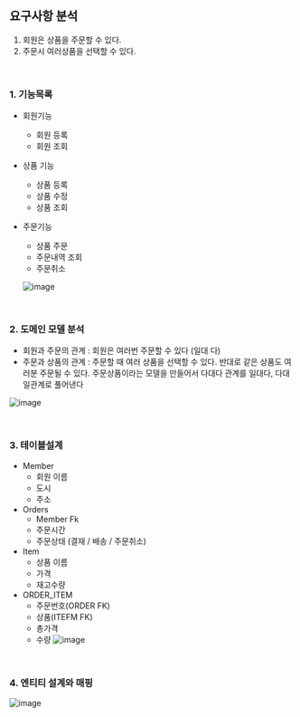## 요구사항 분석

1. 회원은 상품을 주문할 수 있다.
2. 주문시 여러상품을 선택할 수 있다.

<br>

### 1. 기능목록
- 회원기능
  - 회원 등록
  - 회원 조회
- 상품 기능
  - 상품 등록
  - 상품 수정
  - 상품 조회                                                  
- 주문기능
  - 상품 주문
  - 주문내역 조회
  - 주문취소
  
  ![image](https://user-images.githubusercontent.com/45196240/78099770-ed294580-741d-11ea-82b1-01e9a4a8a060.png)
  
  <br>
  
### 2. 도메인 모델 분석
- 회원과 주문의 관계 : 회원은 여러번 주문할 수 있다 (일대 다)
- 주문과 상품의 관계 : 주문할 때 여러 상품을 선택할 수 있다. 반대로 같은 상품도 여러분 주문될 수 있다. 주문상품이라는
모델을 만들어서 다대다 관계를 일대다, 다대일관계로 풀어낸다

![image](https://user-images.githubusercontent.com/45196240/78099944-60cb5280-741e-11ea-9dbe-df78720b1bc6.png)




<br>

### 3. 테이블설계

- Member
  - 회원 이름
  - 도시
  - 주소
- Orders
  - Member Fk
  - 주문시간
  - 주문상태 (결재 / 배송 / 주문취소)
- Item
  - 상품 이름
  - 가격
  - 재고수량
- ORDER_ITEM
  - 주문번호(ORDER FK)
  - 상품(ITEFM FK)
  - 총가격
  - 수량
![image](https://user-images.githubusercontent.com/45196240/78099975-76407c80-741e-11ea-9a26-64ba6dfbffd3.png)

<br>

### 4. 엔티티 설계와 매핑


![image](https://user-images.githubusercontent.com/45196240/78100135-e3eca880-741e-11ea-8de6-8c960242ae03.png)
